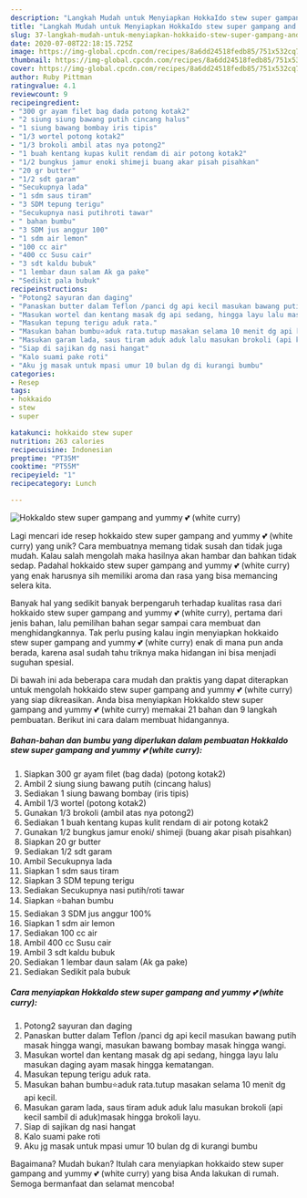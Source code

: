 ```yaml
---
description: "Langkah Mudah untuk Menyiapkan HokkaIdo stew super gampang and yummy 💕 (white curry), Bisa Manjain Lidah"
title: "Langkah Mudah untuk Menyiapkan HokkaIdo stew super gampang and yummy 💕 (white curry), Bisa Manjain Lidah"
slug: 37-langkah-mudah-untuk-menyiapkan-hokkaido-stew-super-gampang-and-yummy-white-curry-bisa-manjain-lidah
date: 2020-07-08T22:18:15.725Z
image: https://img-global.cpcdn.com/recipes/8a6dd24518fedb85/751x532cq70/hokkaido-stew-super-gampang-and-yummy-💕-white-curry-foto-resep-utama.jpg
thumbnail: https://img-global.cpcdn.com/recipes/8a6dd24518fedb85/751x532cq70/hokkaido-stew-super-gampang-and-yummy-💕-white-curry-foto-resep-utama.jpg
cover: https://img-global.cpcdn.com/recipes/8a6dd24518fedb85/751x532cq70/hokkaido-stew-super-gampang-and-yummy-💕-white-curry-foto-resep-utama.jpg
author: Ruby Pittman
ratingvalue: 4.1
reviewcount: 9
recipeingredient:
- "300 gr ayam filet bag dada potong kotak2"
- "2 siung siung bawang putih cincang halus"
- "1 siung bawang bombay iris tipis"
- "1/3 wortel potong kotak2"
- "1/3 brokoli ambil atas nya potong2"
- "1 buah kentang kupas kulit rendam di air potong kotak2"
- "1/2 bungkus jamur enoki shimeji buang akar pisah pisahkan"
- "20 gr butter"
- "1/2 sdt garam"
- "Secukupnya lada"
- "1 sdm saus tiram"
- "3 SDM tepung terigu"
- "Secukupnya nasi putihroti tawar"
- " bahan bumbu"
- "3 SDM jus anggur 100"
- "1 sdm air lemon"
- "100 cc air"
- "400 cc Susu cair"
- "3 sdt kaldu bubuk"
- "1 lembar daun salam Ak ga pake"
- "Sedikit pala bubuk"
recipeinstructions:
- "Potong2 sayuran dan daging"
- "Panaskan butter dalam Teflon /panci dg api kecil masukan bawang putih masak hingga wangi, masukan bawang bombay masak hingga wangi."
- "Masukan wortel dan kentang masak dg api sedang, hingga layu lalu masukan daging ayam masak hingga kematangan."
- "Masukan tepung terigu aduk rata."
- "Masukan bahan bumbu⭐️aduk rata.tutup masakan selama 10 menit dg api kecil."
- "Masukan garam lada, saus tiram aduk aduk lalu masukan brokoli (api kecil sambil di aduk)masak hingga brokoli layu."
- "Siap di sajikan dg nasi hangat"
- "Kalo suami pake roti"
- "Aku jg masak untuk mpasi umur 10 bulan dg di kurangi bumbu"
categories:
- Resep
tags:
- hokkaido
- stew
- super

katakunci: hokkaido stew super 
nutrition: 263 calories
recipecuisine: Indonesian
preptime: "PT35M"
cooktime: "PT55M"
recipeyield: "1"
recipecategory: Lunch

---
```



![HokkaIdo stew super gampang and yummy 💕 (white curry)](https://img-global.cpcdn.com/recipes/8a6dd24518fedb85/751x532cq70/hokkaido-stew-super-gampang-and-yummy-💕-white-curry-foto-resep-utama.jpg)

Lagi mencari ide resep hokkaido stew super gampang and yummy 💕 (white curry) yang unik? Cara membuatnya memang tidak susah dan tidak juga mudah. Kalau salah mengolah maka hasilnya akan hambar dan bahkan tidak sedap. Padahal hokkaido stew super gampang and yummy 💕 (white curry) yang enak harusnya sih memiliki aroma dan rasa yang bisa memancing selera kita.



Banyak hal yang sedikit banyak berpengaruh terhadap kualitas rasa dari hokkaido stew super gampang and yummy 💕 (white curry), pertama dari jenis bahan, lalu pemilihan bahan segar sampai cara membuat dan menghidangkannya. Tak perlu pusing kalau ingin menyiapkan hokkaido stew super gampang and yummy 💕 (white curry) enak di mana pun anda berada, karena asal sudah tahu triknya maka hidangan ini bisa menjadi suguhan spesial.


Di bawah ini ada beberapa cara mudah dan praktis yang dapat diterapkan untuk mengolah hokkaido stew super gampang and yummy 💕 (white curry) yang siap dikreasikan. Anda bisa menyiapkan HokkaIdo stew super gampang and yummy 💕 (white curry) memakai 21 bahan dan 9 langkah pembuatan. Berikut ini cara dalam membuat hidangannya.

<!--inarticleads1-->

##### Bahan-bahan dan bumbu yang diperlukan dalam pembuatan HokkaIdo stew super gampang and yummy 💕 (white curry):

1. Siapkan 300 gr ayam filet (bag dada) (potong kotak2)
1. Ambil 2 siung siung bawang putih (cincang halus)
1. Sediakan 1 siung bawang bombay (iris tipis)
1. Ambil 1/3 wortel (potong kotak2)
1. Gunakan 1/3 brokoli (ambil atas nya potong2)
1. Sediakan 1 buah kentang kupas kulit rendam di air potong kotak2
1. Gunakan 1/2 bungkus jamur enoki/ shimeji (buang akar pisah pisahkan)
1. Siapkan 20 gr butter
1. Sediakan 1/2 sdt garam
1. Ambil Secukupnya lada
1. Siapkan 1 sdm saus tiram
1. Siapkan 3 SDM tepung terigu
1. Sediakan Secukupnya nasi putih/roti tawar
1. Siapkan  ⭐️bahan bumbu
1. Sediakan 3 SDM jus anggur 100%
1. Siapkan 1 sdm air lemon
1. Sediakan 100 cc air
1. Ambil 400 cc Susu cair
1. Ambil 3 sdt kaldu bubuk
1. Sediakan 1 lembar daun salam (Ak ga pake)
1. Sediakan Sedikit pala bubuk




<!--inarticleads2-->

##### Cara menyiapkan HokkaIdo stew super gampang and yummy 💕 (white curry):

1. Potong2 sayuran dan daging
1. Panaskan butter dalam Teflon /panci dg api kecil masukan bawang putih masak hingga wangi, masukan bawang bombay masak hingga wangi.
1. Masukan wortel dan kentang masak dg api sedang, hingga layu lalu masukan daging ayam masak hingga kematangan.
1. Masukan tepung terigu aduk rata.
1. Masukan bahan bumbu⭐️aduk rata.tutup masakan selama 10 menit dg api kecil.
1. Masukan garam lada, saus tiram aduk aduk lalu masukan brokoli (api kecil sambil di aduk)masak hingga brokoli layu.
1. Siap di sajikan dg nasi hangat
1. Kalo suami pake roti
1. Aku jg masak untuk mpasi umur 10 bulan dg di kurangi bumbu




Bagaimana? Mudah bukan? Itulah cara menyiapkan hokkaido stew super gampang and yummy 💕 (white curry) yang bisa Anda lakukan di rumah. Semoga bermanfaat dan selamat mencoba!
